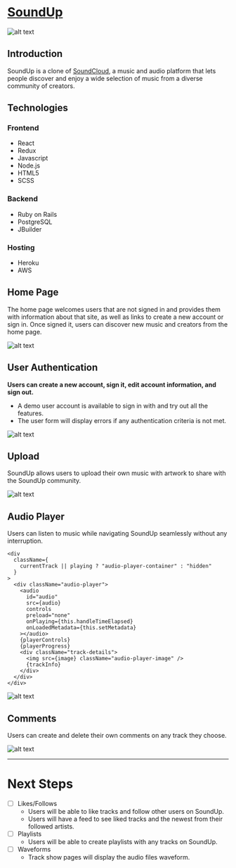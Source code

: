 # [SoundUp][soundup]

![alt text][home]

## Introduction
SoundUp is a clone of [SoundCloud](soundcloud), a music and audio platform that lets people discover and enjoy a wide selection of music from a diverse community of creators.

## Technologies
### Frontend
* React
* Redux
* Javascript
* Node.js
* HTML5
* SCSS

### Backend
* Ruby on Rails
* PostgreSQL
* JBuilder

### Hosting 
* Heroku
* AWS

## Home Page
The home page welcomes users that are not signed in and provides them with information about that site, as well as links to create a new account or sign in. Once signed it, users can discover new music and creators from the home page.

![alt text][home_gif]

## User Authentication
**Users can create a new account, sign it, edit account information, and sign out.**
* A demo user account is available to sign in with and try out all the features.
* The user form will display errors if any authentication criteria is not met.

![alt text][user_auth]

## Upload
SoundUp allows users to upload their own music with artwork to share with the SoundUp community.

![alt text][upload]

## Audio Player
Users can listen to music while navigating SoundUp seamlessly without any interruption.
```
<div
  className={
    currentTrack || playing ? "audio-player-container" : "hidden"
  }
>
  <div className="audio-player">
    <audio
      id="audio"
      src={audio}
      controls
      preload="none"
      onPlaying={this.handleTimeElapsed}
      onLoadedMetadata={this.setMetadata}
    ></audio>
    {playerControls}
    {playerProgress}
    <div className="track-details">
      <img src={image} className="audio-player-image" />
      {trackInfo}
    </div>
  </div>
</div>
```

![alt text][audio_player]

## Comments
Users can create and delete their own comments on any track they choose.

![alt text][comments]

---

# Next Steps

- [ ] Likes/Follows
  * Users will be able to like tracks and follow other users on SoundUp.
  * Users will have a feed to see liked tracks and the newest from their followed artists.
- [ ] Playlists
  * Users will be able to create playlists with any tracks on SoundUp.
- [ ] Waveforms
  * Track show pages will display the audio files waveform.

[soundup]: https://soundup-us.herokuapp.com
[soundcloud]: https://soundcloud.com/
[home]: https://soundup-seeds.s3-us-west-1.amazonaws.com/soundup_home.png
[home_gif]: https://soundup-seeds.s3-us-west-1.amazonaws.com/home_page.gif
[user_auth]: https://soundup-seeds.s3-us-west-1.amazonaws.com/user_auth.gif
[upload]: https://soundup-seeds.s3-us-west-1.amazonaws.com/upload.gif
[audio_player]: https://soundup-seeds.s3-us-west-1.amazonaws.com/audio_player.png
[comments]: https://soundup-seeds.s3-us-west-1.amazonaws.com/comments.gif
